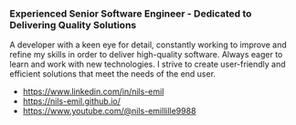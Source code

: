 ### Experienced Senior Software Engineer - Dedicated to Delivering Quality Solutions

A developer with a keen eye for detail, constantly working to improve and refine my skills in order to deliver high-quality software. Always eager to learn and work with new technologies. I strive to create user-friendly and efficient solutions that meet the needs of the end user.

* https://www.linkedin.com/in/nils-emil
* https://nils-emil.github.io/
* https://www.youtube.com/@nils-emillille9988
